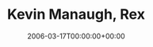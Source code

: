 ---
templateKey: event
guid: 08932d0f-6eab-11ea-99c5-002590d1d1b0
date: 2006-03-17T00:00:00+00:00
eventTime: '7-9pm'
title: Kevin Manaugh, Rex
artist: Kevin Manaugh
city: Toronto
venue: Rex
group: Tim Shia
guests: Pete Johnston
---